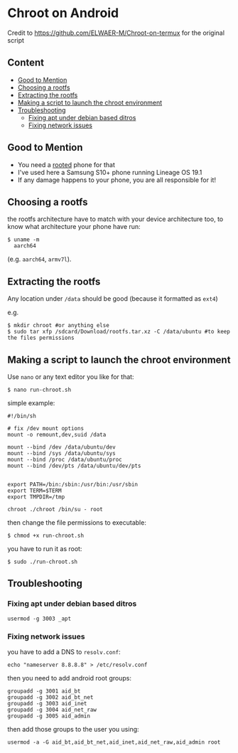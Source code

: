 # Chroot on Android
Credit to https://github.com/ELWAER-M/Chroot-on-termux for the original script
## Content

- [Good to Mention](#good-to-mention)
- [Choosing a rootfs](#choosing-a-rootfs)
- [Extracting the rootfs](#extracting-the-rootfs)
- [Making a script to launch the chroot environment](#making-a-script-to-launch-the-chroot-environment)
- [Troubleshooting](#troubleshooting)
  - [Fixing apt under debian based ditros](#fixing-apt-under-debian-based-ditros)
  - [Fixing network issues](#fixing-network-issues)

## Good to Mention

- You need a [rooted](https://en.m.wikipedia.org/wiki/Rooting_(Android)) phone for that
- I've used here a Samsung S10+ phone running Lineage OS 19.1
- If any damage happens to your phone, you are all responsible for it!


## Choosing a rootfs

the rootfs architecture have to match with your device architecture too, to know what architecture your phone have run:

```shell
$ uname -m
  aarch64
```

(e.g. `aarch64`, `armv7l`).

## Extracting the rootfs

Any location under `/data` should be good (because it formatted as `ext4`)

e.g.

```shell
$ mkdir chroot #or anything else
$ sudo tar xfp /sdcard/Download/rootfs.tar.xz -C /data/ubuntu #to keep the files permissions
```

## Making a script to launch the chroot environment

Use `nano` or any text editor you like for that:

```
$ nano run-chroot.sh
```

simple example:

```shell
#!/bin/sh

# fix /dev mount options
mount -o remount,dev,suid /data

mount --bind /dev /data/ubuntu/dev
mount --bind /sys /data/ubuntu/sys
mount --bind /proc /data/ubuntu/proc
mount --bind /dev/pts /data/ubuntu/dev/pts


export PATH=/bin:/sbin:/usr/bin:/usr/sbin
export TERM=$TERM
export TMPDIR=/tmp

chroot ./chroot /bin/su - root
```

then change the file permissions to executable:

```shell
$ chmod +x run-chroot.sh
```

you have to run it as root:

```shell
$ sudo ./run-chroot.sh
```

## Troubleshooting

### Fixing apt under debian based ditros

```shell
usermod -g 3003 _apt
```

### Fixing network issues

you have to add a DNS to `resolv.conf`:

```shell
echo "nameserver 8.8.8.8" > /etc/resolv.conf
```

then you need to add android root groups:

```shell
groupadd -g 3001 aid_bt
groupadd -g 3002 aid_bt_net
groupadd -g 3003 aid_inet
groupadd -g 3004 aid_net_raw
groupadd -g 3005 aid_admin
```

then add those groups to the user you using:

```shell
usermod -a -G aid_bt,aid_bt_net,aid_inet,aid_net_raw,aid_admin root
```

